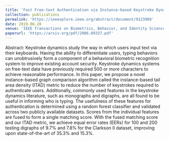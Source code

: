 ```yaml
---
title: 'Fast Free-text Authentication via Instance-based Keystroke Dynamics'
collection: publications
permalink: 'https://ieeexplore.ieee.org/abstract/document/9123909'
date: 2019-06-20
venue: 'IEEE Transactions on Biometrics, Behavior, and Identity Science'
paperurl: 'https://arxiv.org/pdf/2006.09337.pdf'
---
```

Abstract: Keystroke dynamics study the way in which users input text via their keyboards. Having the ability to differentiate users, typing behaviors can unobtrusively form a component of a behavioral biometric recognition system to improve existing account security. Keystroke dynamics systems on free-text data have previously required 500 or more characters to achieve reasonable performance. In this paper, we propose a novel instance-based graph comparison algorithm called the instance-based tail area density (ITAD) metric to reduce the number of keystrokes required to authenticate users. Additionally, commonly used features in the keystroke dynamics literature, such as monographs and digraphs, are all found to be useful in informing who is typing. The usefulness of these features for authentication is determined using a random forest classifier and validated across two publicly available datasets. Scores from the individual features are fused to form a single matching score. With the fused matching score and our ITAD metric, we achieve equal error rates (EERs) for 100 and 200 testing digraphs of 9.7% and 7.8% for the Clarkson II dataset, improving upon state-of-the-art of 35.3% and 15.3%.
